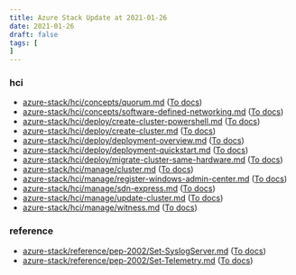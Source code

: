 ```yaml
---
title: Azure Stack Update at 2021-01-26
date: 2021-01-26
draft: false
tags: [
]
---
```


### hci
- [azure-stack/hci/concepts/quorum.md](https://github.com/MicrosoftDocs/azure-stack-docs/compare/a117f41..ade740c#diff-9c40b7b75efa974c21f675c6e00f8f640773c89860ae6df0cd289a434ce15724) ([To docs](https://docs.microsoft.com/en-us/azure-stack/hci/concepts/quorum?WT.mc_id=AZ-MVP-5003408))
- [azure-stack/hci/concepts/software-defined-networking.md](https://github.com/MicrosoftDocs/azure-stack-docs/compare/a117f41..ade740c#diff-c6927bf3189bedf874e5ccc022bb79c07a5f97d364609af10ab64ba6eeabd740) ([To docs](https://docs.microsoft.com/en-us/azure-stack/hci/concepts/software-defined-networking?WT.mc_id=AZ-MVP-5003408))
- [azure-stack/hci/deploy/create-cluster-powershell.md](https://github.com/MicrosoftDocs/azure-stack-docs/compare/a117f41..ade740c#diff-165f1b321816dd37155663ecc7d142e64e1ce13e313fdb19a059b429c5bb13bc) ([To docs](https://docs.microsoft.com/en-us/azure-stack/hci/deploy/create-cluster-powershell?WT.mc_id=AZ-MVP-5003408))
- [azure-stack/hci/deploy/create-cluster.md](https://github.com/MicrosoftDocs/azure-stack-docs/compare/a117f41..ade740c#diff-2ecf308c634813758aecc17770ff275ec7c20bad184782c9d1818b31f08c0738) ([To docs](https://docs.microsoft.com/en-us/azure-stack/hci/deploy/create-cluster?WT.mc_id=AZ-MVP-5003408))
- [azure-stack/hci/deploy/deployment-overview.md](https://github.com/MicrosoftDocs/azure-stack-docs/compare/a117f41..ade740c#diff-229b35ab382cf05a8255d69708e2b0b9678116c78bf29c20350150b42ca4801d) ([To docs](https://docs.microsoft.com/en-us/azure-stack/hci/deploy/deployment-overview?WT.mc_id=AZ-MVP-5003408))
- [azure-stack/hci/deploy/deployment-quickstart.md](https://github.com/MicrosoftDocs/azure-stack-docs/compare/a117f41..ade740c#diff-f2ae9381a4584239e9bf52bbdad73085167f5fa97bf3f9a02ba13a0786ba0271) ([To docs](https://docs.microsoft.com/en-us/azure-stack/hci/deploy/deployment-quickstart?WT.mc_id=AZ-MVP-5003408))
- [azure-stack/hci/deploy/migrate-cluster-same-hardware.md](https://github.com/MicrosoftDocs/azure-stack-docs/compare/a117f41..ade740c#diff-66714423aa71624ad7f1183aefcb6fb32ddfc7f8db9b63b59f0e7c8f2f2a13f8) ([To docs](https://docs.microsoft.com/en-us/azure-stack/hci/deploy/migrate-cluster-same-hardware?WT.mc_id=AZ-MVP-5003408))
- [azure-stack/hci/manage/cluster.md](https://github.com/MicrosoftDocs/azure-stack-docs/compare/a117f41..ade740c#diff-dc9cbab7d16dd33a076913cc76bbbf9958f1d2a95ab75a395e3941ecefd99f16) ([To docs](https://docs.microsoft.com/en-us/azure-stack/hci/manage/cluster?WT.mc_id=AZ-MVP-5003408))
- [azure-stack/hci/manage/register-windows-admin-center.md](https://github.com/MicrosoftDocs/azure-stack-docs/compare/a117f41..ade740c#diff-88d4e05038981fa736054c58700df36ea9d9bbbcdfa568abead398d46acd2f7e) ([To docs](https://docs.microsoft.com/en-us/azure-stack/hci/manage/register-windows-admin-center?WT.mc_id=AZ-MVP-5003408))
- [azure-stack/hci/manage/sdn-express.md](https://github.com/MicrosoftDocs/azure-stack-docs/compare/a117f41..ade740c#diff-bffc5c1b19e33733a963ccf62006aad1a7f695ed91e994d79733b6badcb494c5) ([To docs](https://docs.microsoft.com/en-us/azure-stack/hci/manage/sdn-express?WT.mc_id=AZ-MVP-5003408))
- [azure-stack/hci/manage/update-cluster.md](https://github.com/MicrosoftDocs/azure-stack-docs/compare/a117f41..ade740c#diff-85956099c158ae300610e0b0da6d2ff05100146531bb6d25481d0b15f2878fb3) ([To docs](https://docs.microsoft.com/en-us/azure-stack/hci/manage/update-cluster?WT.mc_id=AZ-MVP-5003408))
- [azure-stack/hci/manage/witness.md](https://github.com/MicrosoftDocs/azure-stack-docs/compare/a117f41..ade740c#diff-fc8bae6cc8dc611651c0f890776126b82e807764a10477ae5e3857c13e787aef) ([To docs](https://docs.microsoft.com/en-us/azure-stack/hci/manage/witness?WT.mc_id=AZ-MVP-5003408))
    
### reference
- [azure-stack/reference/pep-2002/Set-SyslogServer.md](https://github.com/MicrosoftDocs/azure-stack-docs/compare/a117f41..ade740c#diff-523483dcefbdfdb99d3dcc3bcd77cf38a493ebf2c38917bf919efe3fb72021a1) ([To docs](https://docs.microsoft.com/en-us/azure-stack/reference/pep-2002/Set-SyslogServer?WT.mc_id=AZ-MVP-5003408))
- [azure-stack/reference/pep-2002/Set-Telemetry.md](https://github.com/MicrosoftDocs/azure-stack-docs/compare/a117f41..ade740c#diff-5280e219112d88ef5b9b04a39dc5cd133fd8f326fc40db8eaf2d05bff96eb6e3) ([To docs](https://docs.microsoft.com/en-us/azure-stack/reference/pep-2002/Set-Telemetry?WT.mc_id=AZ-MVP-5003408))
    

